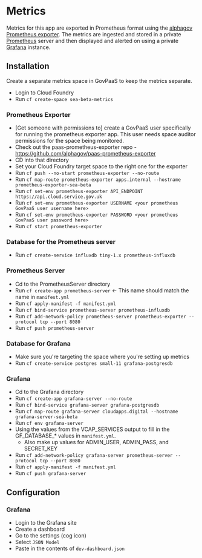 # Metrics

Metrics for this app are exported in Prometheus format using the [alphagov Prometheus exporter](https://github.com/alphagov/paas-prometheus-exporter).
The metrics are ingested and stored in a private [Prometheus](https://prometheus.io/) server and then displayed and alerted on using a private [Grafana](https://grafana.com/docs/grafana/latest/introduction/oss-details/) instance.

## Installation

Create a separate metrics space in GovPaaS to keep the metrics separate.

- Login to Cloud Foundry
- Run `cf create-space sea-beta-metrics`

### Prometheus Exporter

- [Get someone with permissions to] create a GovPaaS user specifically for running the prometheus exporter app. This user needs space auditor permissions for the space being monitored.
- Check out the paas-prometheus-exporter repo - https://github.com/alphagov/paas-prometheus-exporter
- CD into that directory
- Set your Cloud Foundry target space to the right one for the exporter
- Run `cf push --no-start prometheus-exporter --no-route`
- Run `cf map-route prometheus-exporter apps.internal --hostname prometheus-exporter-sea-beta`
- Run `cf set-env prometheus-exporter API_ENDPOINT https://api.cloud.service.gov.uk`
- Run `cf set-env prometheus-exporter USERNAME <your prometheus GovPaaS user username here>`
- Run `cf set-env prometheus-exporter PASSWORD <your prometheus GovPaaS user password here>`
- Run `cf start prometheus-exporter`

### Database for the Prometheus server

- Run `cf create-service influxdb tiny-1.x prometheus-influxdb`

### Prometheus Server
- Cd to the PrometheusServer directory
- Run `cf create-app prometheus-server` <- This name should match the name in `manifest.yml`
- Run `cf apply-manifest -f manifest.yml`
- Run `cf bind-service prometheus-server prometheus-influxdb`
- Run `cf add-network-policy prometheus-server prometheus-exporter --protocol tcp --port 8080`
- Run `cf push prometheus-server`

### Database for Grafana
- Make sure you're targeting the space where you're setting up metrics
- Run `cf create-service postgres small-11 grafana-postgresdb`

### Grafana
- Cd to the Grafana directory
- Run `cf create-app grafana-server --no-route`
- Run `cf bind-service grafana-server grafana-postgresdb`
- Run `cf map-route grafana-server cloudapps.digital --hostname grafana-server-sea-beta`
- Run `cf env grafana-server`
- Using the values from the VCAP_SERVICES output to fill in the GF_DATABASE_* values in `manifest.yml`.
  - Also make up values for ADMIN_USER, ADMIN_PASS, and SECRET_KEY
- Run `cf add-network-policy grafana-server prometheus-server --protocol tcp --port 8080`
- Run `cf apply-manifest -f manifest.yml`
- Run `cf push grafana-server`

## Configuration

### Grafana

- Login to the Grafana site
- Create a dashboard
- Go to the settings (cog icon)
- Select `JSON Model`
- Paste in the contents of `dev-dashboard.json`